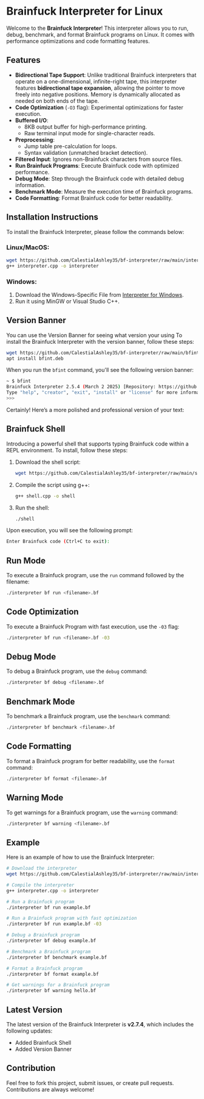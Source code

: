 # Brainfuck Interpreter for Linux

Welcome to the **Brainfuck Interpreter**! This interpreter allows you to run, debug, benchmark, and format Brainfuck programs on Linux. It comes with performance optimizations and code formatting features.

## Features

- **Bidirectional Tape Support**: Unlike traditional Brainfuck interpreters that operate on a one-dimensional, infinite-right tape, this interpreter features **bidirectional tape expansion**, allowing the pointer to move freely into negative positions. Memory is dynamically allocated as needed on both ends of the tape.
- **Code Optimization** (`-O3` flag): Experimental optimizations for faster execution.
- **Buffered I/O**: 
  - 8KB output buffer for high-performance printing.
  - Raw terminal input mode for single-character reads.
- **Preprocessing**:
  - Jump table pre-calculation for loops.
  - Syntax validation (unmatched bracket detection).
- **Filtered Input**: Ignores non-Brainfuck characters from source files.
- **Run Brainfuck Programs**: Execute Brainfuck code with optimized performance.
- **Debug Mode**: Step through the Brainfuck code with detailed debug information.
- **Benchmark Mode**: Measure the execution time of Brainfuck programs.
- **Code Formatting**: Format Brainfuck code for better readability.

## Installation Instructions

To install the Brainfuck Interpreter, please follow the commands below:

### **Linux/MacOS:**
```bash
wget https://github.com/CalestialAshley35/bf-interpreter/raw/main/interpreter.cpp
g++ interpreter.cpp -o interpreter
```

### **Windows:**
1. Download the Windows-Specific File from [Interpreter for Windows](https://github.com/CalestialAshley35/bf-interpreter/blob/main/windows.cpp).
2. Run it using MinGW or Visual Studio C++.

## Version Banner

You can use the Version Banner for seeing what version your using 
To install the Brainfuck Interpreter with the version banner, follow these steps:

```bash
wget https://github.com/CalestialAshley35/bf-interpreter/raw/main/bfint.deb
apt install bfint.deb
```

When you run the `bfint` command, you'll see the following version banner:

```bash
~ $ bfint
Brainfuck Interpreter 2.5.4 (March 2 2025) [Repository: https://github.com/CalestialAshley35/bf-interpreter] on Linux
Type "help", "creator", "exit", "install" or "license" for more information.
>>> 
```

Certainly! Here’s a more polished and professional version of your text:

## Brainfuck Shell

Introducing a powerful shell that supports typing Brainfuck code within a REPL environment. To install, follow these steps:
1. Download the shell script:
    ```bash
    wget https://github.com/CalestialAshley35/bf-interpreter/raw/main/shell.cpp
    ```
2. Compile the script using g++:
    ```bash
    g++ shell.cpp -o shell
    ```
3. Run the shell:
    ```bash
    ./shell
    ```

Upon execution, you will see the following prompt:
```bash
Enter Brainfuck code (Ctrl+C to exit):
```

## Run Mode

To execute a Brainfuck program, use the `run` command followed by the filename:

```bash
./interpreter bf run <filename>.bf
```

## Code Optimization 

To execute a Brainfuck Program with fast execution, use the `-03` flag:

```bash
./interpreter bf run <filename>.bf -03
```

## Debug Mode

To debug a Brainfuck program, use the `debug` command:

```bash
./interpreter bf debug <filename>.bf
```

## Benchmark Mode

To benchmark a Brainfuck program, use the `benchmark` command:

```bash
./interpreter bf benchmark <filename>.bf
```

## Code Formatting

To format a Brainfuck program for better readability, use the `format` command:

```bash
./interpreter bf format <filename>.bf
```

## Warning Mode

To get warnings for a Brainfuck program, use the `warning` command:

```bash
./interpreter bf warning <filename>.bf
```

## Example

Here is an example of how to use the Brainfuck Interpreter:

```bash
# Download the interpreter
wget https://github.com/CalestialAshley35/bf-interpreter/raw/main/interpreter.cpp

# Compile the interpreter
g++ interpreter.cpp -o interpreter

# Run a Brainfuck program
./interpreter bf run example.bf

# Run a Brainfuck program with fast optimization 
./interpreter bf run example.bf -03

# Debug a Brainfuck program
./interpreter bf debug example.bf

# Benchmark a Brainfuck program
./interpreter bf benchmark example.bf

# Format a Brainfuck program
./interpreter bf format example.bf

# Get warnings for a Brainfuck program
./interpreter bf warning hello.bf
```

## Latest Version

The latest version of the Brainfuck Interpreter is **v2.7.4**, which includes the following updates:

- Added Brainfuck Shell
- Added Version Banner

## Contribution

Feel free to fork this project, submit issues, or create pull requests. Contributions are always welcome! 